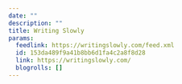 ```yaml
---
date: ""
description: ""
title: Writing Slowly
params:
  feedlink: https://writingslowly.com/feed.xml
  id: 153da489f9a41b8bb6d1fa4c2a8f8d28
  link: https://writingslowly.com/
  blogrolls: []
---
```

